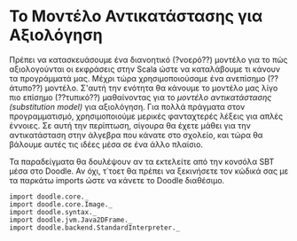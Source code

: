 # Το Μοντέλο Αντικατάστασης για Αξιολόγηση

 Πρέπει να κατασκευάσουμε ένα διανοητικό (?νοερό??) μοντέλο για το πώς αξιολογούνται οι εκφράσεις στην Scala ώστε να καταλάβουμε τι κάνουν τα προγράμματά μας.
 Μέχρι τώρα χρησιμοποιούσαμε ένα ανεπίσημο (??άτυπο??) μοντέλο.
 Σ'αυτή την ενότητα θα κάνουμε το μοντέλο μας λίγο πιο επίσημο (??τυπικό??) μαθαίνοντας για το *μοντέλο αντικατάστασης (substitution model)* για αξιολόγηση.
 Για πολλά πράγματα στον προγραμματισμό, χρησιμοποιούμε μερικές φανταχτερές λέξεις για απλές έννοιες.
 Σε αυτή την περίπτωση, σίγουρα θα έχετε μάθει για την αντικατάσταση στην άλγεβρα που κάνατε στο σχολείο, και τώρα θα βάλουμε αυτές τις ιδέες μέσα σε ένα άλλο πλαίσιο.

<div class="callout callout-info">
Τα παραδείγματα θα δουλέψουν αν τα εκτελείτε από την κονσόλα SBT μέσα στο Doodle. Αν όχι, τ΄τοετ θα πρέπει να ξεκινήσετε τον κώδικά σας με τα παρκάτω imports ώστε να κάνετε το Doodle διαθέσιμο.

```tut:silent
import doodle.core._
import doodle.core.Image._
import doodle.syntax._
import doodle.jvm.Java2DFrame._
import doodle.backend.StandardInterpreter._
```
</div>
